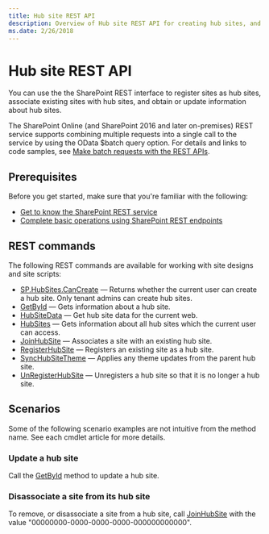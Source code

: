 ```yaml
---
title: Hub site REST API
description: Overview of Hub site REST API for creating hub sites, and associating existing sites with hub sites
ms.date: 2/26/2018
---
```


# Hub site REST API

You can use the the SharePoint REST interface to register sites as hub sites, associate existing sites with hub sites, and obtain or update information about hub sites.

The SharePoint Online (and SharePoint 2016 and later on-premises) REST service supports combining multiple requests into a single call to the service by using the OData $batch query option. For details and links to code samples, see [Make batch requests with the REST APIs](../sp-add-ins/make-batch-requests-with-the-rest-apis.md).

## Prerequisites
Before you get started, make sure that you're familiar with the following:
- [Get to know the SharePoint REST service](../sp-add-ins/get-to-know-the-sharepoint-rest-service.md) 
- [Complete basic operations using SharePoint REST endpoints](../sp-add-ins/complete-basic-operations-using-sharepoint-rest-endpoints.md)

## REST commands

The following REST commands are available for working with site designs and site scripts:

- [SP.HubSites.CanCreate](REST-cancreate-method.md) &mdash; Returns whether the current user can create a hub site. Only tenant admins can create hub sites.
- [GetById](REST-getbyid-method.md) &mdash; Gets information about a hub site.
- [HubSiteData](REST-hubsitedata-method.md) &mdash; Get hub site data for the current web.
- [HubSites](REST-hubsites-method.md) &mdash; Gets information about all hub sites which the current user can access.
- [JoinHubSite](REST-joinhubsite-method.md) &mdash; Associates a site with an existing hub site.
- [RegisterHubSite](REST-registerhubsite.method.md) &mdash; Registers an existing site as a hub site.
- [SyncHubSiteTheme](REST-synchubsitetheme-method.md) &mdash; Applies any theme updates from the parent hub site.
- [UnRegisterHubSite](REST-unregisterhubsite-method.md) &mdash; Unregisters a hub site so that it is no longer a hub site.

## Scenarios

Some of the following scenario examples are not intuitive from the method name. See each cmdlet article for more details.

### Update a hub site

Call the [GetById](REST-getbyid-method.md) method to update a hub site.

### Disassociate a site from its hub site

To remove, or disassociate a site from a hub site, call [JoinHubSite](REST-joinhubsite-method.md) with the value "00000000-0000-0000-0000-000000000000".
